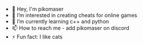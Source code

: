 - 👋 Hey, I'm pikomaser
- 👀 I’m interested in creating cheats for online games
- 🌱 I’m currently learning c++ and python
- 📫 How to reach me - add pikomaser on discord
- ⚡ Fun fact: I like cats
